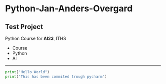 # Python-Jan-Anders-Overgard

## Test Project

Python Course for **AI23**, ITHS

- Course
- Python
- AI 

---

```` Python
print("Hello World")
print("This has been commited trough pycharm")
````

